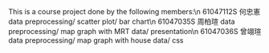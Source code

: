 This is a course project done by the following members:\n
61047112S 何忠憲 data preprocessing/ scatter plot/ bar chart\n
61047035S 周柏瑄 data preprocessing/ map graph with MRT data/ presentation\n
61047036S 曾翊瑄 data preprocessing/ map graph with house data/ css
